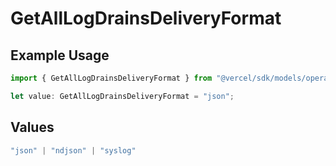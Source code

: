 # GetAllLogDrainsDeliveryFormat

## Example Usage

```typescript
import { GetAllLogDrainsDeliveryFormat } from "@vercel/sdk/models/operations/getalllogdrains.js";

let value: GetAllLogDrainsDeliveryFormat = "json";
```

## Values

```typescript
"json" | "ndjson" | "syslog"
```
